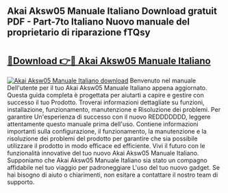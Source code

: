 ## Akai Aksw05 Manuale Italiano Download gratuit PDF - Part-7to Italiano Nuovo manuale del proprietario di riparazione fTQsy

# <h2><a href="http://dfecp4.blite.top/?on=Akai+Aksw05+Manuale+Italiano">🔗Download 👉🔴 Akai Aksw05 Manuale Italiano</a></h2>

[![Akai Aksw05 Manuale Italiano download](https://i.imgur.com/lujVjoI.png)](http://dfecp4.blite.top/?on=Akai+Aksw05+Manuale+Italiano)
Benvenuto nel manuale Dell'utente per il tuo Akai Aksw05 Manuale Italiano appena aggiornato. Questa guida completa è progettata per aiutarti a capire e gestire con successo il tuo Prodotto. Troverai informazioni dettagliate su funzioni, installazione, funzionamento, manutenzione e Risoluzione dei problemi. Per garantire Un'esperienza di successo con il nuovo REDDDDDDD, leggere attentamente questo manuale prima dell'uso. Contiene informazioni importanti sulla configurazione, il funzionamento, la manutenzione e la risoluzione dei problemi del prodotto per garantire che sia possibile utilizzare il prodotto in modo efficace ed efficiente. Vivi il futuro con le funzionalità innovative del tuo nuovo Akai Aksw05 Manuale Italiano. Supponiamo che Akai Aksw05 Manuale Italiano sia stato un compagno affidabile nel tuo viaggio per padroneggiare L'uso del tuo nuovo gadget. Se hai bisogno di aiuto o chiarimenti, non esitare a contattare il nostro team di supporto.
